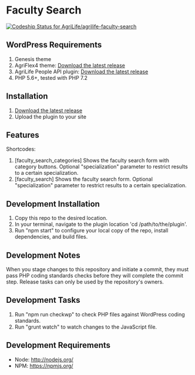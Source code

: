 # Faculty Search
[![Codeship Status for AgriLife/agrilife-faculty-search](https://app.codeship.com/projects/922e1dd0-75c0-0137-8850-4a74f06c083c/status?branch=master)](https://app.codeship.com/projects/349707)

## WordPress Requirements

1. Genesis theme
2. AgriFlex4 theme: [Download the latest release](https://github.com/agrilife/agriflex4/releases/latest)
3. AgriLife People API plugin: [Download the latest release](https://github.com/AgriLife/agrilife-people-api/releases/latest)
4. PHP 5.6+, tested with PHP 7.2

## Installation

1. [Download the latest release](https://github.com/agrilife/agrilife-faculty-search/releases/latest)
2. Upload the plugin to your site

## Features
Shortcodes:
1. [faculty_search_categories] Shows the faculty search form with category buttons. Optional "specialization" parameter to restrict results to a certain specialization.
2. [faculty_search] Shows the faculty search form. Optional "specialization" parameter to restrict results to a certain specialization.

## Development Installation

1. Copy this repo to the desired location.
2. In your terminal, navigate to the plugin location 'cd /path/to/the/plugin'.
3. Run "npm start" to configure your local copy of the repo, install dependencies, and build files.

## Development Notes

When you stage changes to this repository and initiate a commit, they must pass PHP coding standards checks before they will complete the commit step. Release tasks can only be used by the repository's owners.

## Development Tasks

1. Run "npm run checkwp" to check PHP files against WordPress coding standards.
2. Run "grunt watch" to watch changes to the JavaScript file.

## Development Requirements

* Node: http://nodejs.org/
* NPM: https://npmjs.org/

